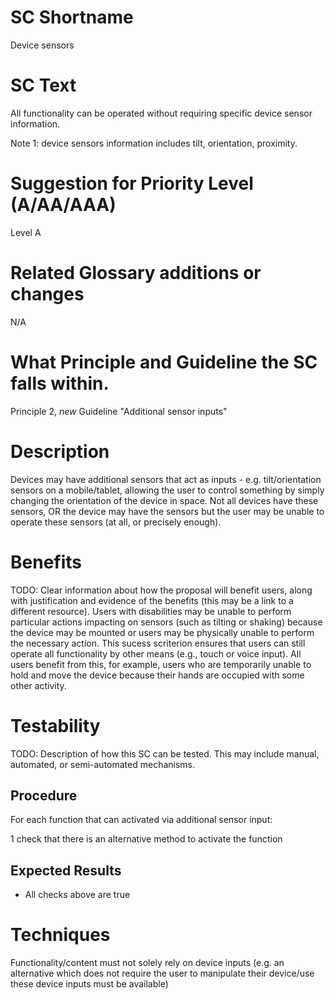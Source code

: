# SC Shortname

Device sensors

# SC Text

All functionality can be operated without requiring specific device sensor information.

Note 1: device sensors information includes tilt, orientation, proximity.

# Suggestion for Priority Level (A/AA/AAA)

Level A

# Related Glossary additions or changes

N/A

# What Principle and Guideline the SC falls within.

Principle 2, *new* Guideline "Additional sensor inputs"

# Description

Devices may have additional sensors that act as inputs - e.g. tilt/orientation sensors on a mobile/tablet, allowing the user to control something by simply changing the orientation of the device in space. Not all devices have these sensors, OR the device may have the sensors but the user may be unable to operate these sensors (at all, or precisely enough).

# Benefits

TODO: Clear information about how the proposal will benefit users, along with justification and evidence of the benefits (this may be a link to a different resource).
Users with disabilities may be unable to perform particular actions impacting on sensors (such as tilting or shaking) because the device may be mounted or users may be physically unable to perform the necessary action. This sucess scriterion ensures that users can still operate all functionality by other means (e.g., touch or voice input). All users benefit from this, for example, users who are temporarily unable to hold and move the device because their hands are occupied with some other activity.

# Testability

TODO: Description of how this SC can be tested. This may include manual, automated, or semi-automated mechanisms.

## Procedure
For each function that can activated via additional sensor input:

 1 check that there is an alternative method to activate the function

## Expected Results
 * All checks above are true

# Techniques

Functionality/content must not solely rely on device inputs (e.g. an alternative which does not require the user to manipulate their device/use these device inputs must be available)

